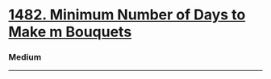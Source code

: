 # [1482. Minimum Number of Days to Make m Bouquets](https://leetcode.com/problems/minimum-number-of-days-to-make-m-bouquets/)
### Medium 
---
